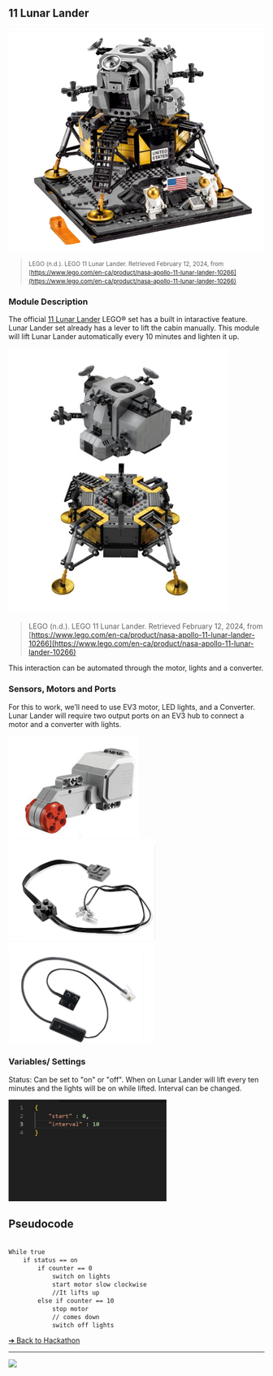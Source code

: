 ## 11 Lunar Lander

![11 Lunar Lander](images/lunar-lander.png)

> <small>LEGO (n.d.). LEGO 11 Lunar Lander. Retrieved February 12, 2024, from [https://www.lego.com/en-ca/product/nasa-apollo-11-lunar-lander-10266](https://www.lego.com/en-ca/product/nasa-apollo-11-lunar-lander-10266)</small>

### Module Description

The official [11 Lunar Lander](https://www.lego.com/en-ca/product/nasa-apollo-11-lunar-lander-10266) LEGO® set has a built in intaractive feature. Lunar Lander set already has a lever to lift the cabin manually. This module will lift Lunar Lander automatically every 10 minutes and lighten it up.

![11 Lunar Lander](images/lunar-lander-interactive.png)

> <smalll>LEGO (n.d.). LEGO 11 Lunar Lander. Retrieved February 12, 2024, from [https://www.lego.com/en-ca/product/nasa-apollo-11-lunar-lander-10266](https://www.lego.com/en-ca/product/nasa-apollo-11-lunar-lander-10266)</small>

This interaction can be automated through the motor, lights and a converter.

### Sensors, Motors and Ports

For this to work, we’ll need to use EV3 motor, LED lights, and a Converter. Lunar Lander will require two output ports on an EV3 hub to connect a motor and a converter with lights.

<img src="./images/Sensor.png" height="200">
<img src="./images/lights.png" height="200">
<img src="./images/converter.png" height="200">

### Variables/ Settings
Status: Can be set to "on" or "off". When on Lunar Lander will lift every ten minutes and the lights will be on while lifted. Interval can be changed.

<img src="./images/code.png" height="200">

## Pseudocode

```pseudocode

While true
    if status == on
        if counter == 0 
            switch on lights
            start motor slow clockwise 
            //It lifts up
        else if counter == 10
            stop motor
            // comes down 
            switch off lights

```


[&#10132; Back to Hackathon](/hackathon-set/)

---

<a href="https://brickmmo.com">
<img src="https://brickmmo.com/images/brickmmo-logo-horizontal.jpg" width="100">
</a>
